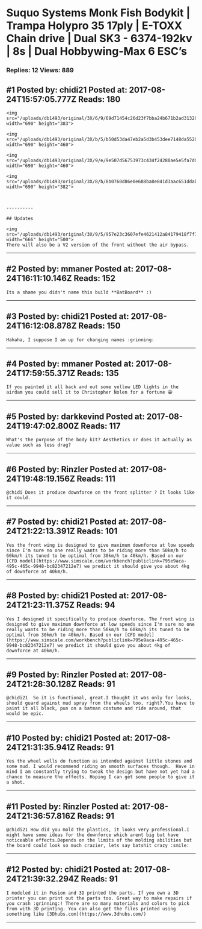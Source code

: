 # Suquo Systems Monk Fish Bodykit &#124; Trampa Holypro 35 17ply &#124; E-TOXX Chain drive &#124; Dual SK3 - 6374-192kv &#124; 8s &#124; Dual Hobbywing-Max 6 ESC&rsquo;s

### Replies: 12 Views: 889

## \#1 Posted by: chidi21 Posted at: 2017-08-24T15:57:05.777Z Reads: 180

```
<img src="/uploads/db1493/original/3X/6/9/69d71454c26d23f7bba24b671b2ad313204c30d6.jpg" width="690" height="383">

<img src="/uploads/db1493/original/3X/b/5/b50d53da47eb2a5d3b453dee7148da55200800c3.jpg" width="690" height="460">

<img src="/uploads/db1493/original/3X/9/e/9e507d56753973c434f24280ae5e5fa7d0f16326.jpg" width="690" height="460">

<img src="/uploads/db1493/original/3X/8/b/8b0760d86e0e688ba8e841d3aac651ddab0360fd.jpg" width="690" height="382">



----------

## Updates

<img src="/uploads/db1493/original/3X/9/5/957e23c3607efe4621412a84179418f7f7d695f0.jpg" width="666" height="500">
There will also be a V2 version of the front without the air bypass.
```

---
## \#2 Posted by: mmaner Posted at: 2017-08-24T16:11:10.146Z Reads: 152

```
Its a shame you didn't name this build **BatBoard** :)
```

---
## \#3 Posted by: chidi21 Posted at: 2017-08-24T16:12:08.878Z Reads: 150

```
Hahaha, I suppose I am up for changing names :grinning:
```

---
## \#4 Posted by: mmaner Posted at: 2017-08-24T17:59:55.371Z Reads: 135

```
If you painted it all back and out some yellow LED lights in the airdam you could sell it to Christopher Nolen for a fortune 😀
```

---
## \#5 Posted by: darkkevind Posted at: 2017-08-24T19:47:02.800Z Reads: 117

```
What's the purpose of the body kit? Aesthetics or does it actually as value such as less drag?
```

---
## \#6 Posted by: Rinzler Posted at: 2017-08-24T19:48:19.156Z Reads: 111

```
@chidi Does it produce downforce on the front splitter ? It looks like it could.
```

---
## \#7 Posted by: chidi21 Posted at: 2017-08-24T21:22:13.391Z Reads: 101

```
Yes the front wing is designed to give maximum downforce at low speeds since I'm sure no one really wants to be riding more than 50km/h to 60km/h its tuned to be optimal from 30km/h to 40km/h. Based on our [CFD model](https://www.simscale.com/workbench?publiclink=795e9aca-495c-465c-9948-bc82347212e7) we predict it should give you about 4kg of downforce at 40km/h.
```

---
## \#8 Posted by: chidi21 Posted at: 2017-08-24T21:23:11.375Z Reads: 94

```
Yes I designed it specifically to produce downforce. The front wing is designed to give maximum downforce at low speeds since I'm sure no one really wants to be riding more than 50km/h to 60km/h its tuned to be optimal from 30km/h to 40km/h. Based on our [CFD model](https://www.simscale.com/workbench?publiclink=795e9aca-495c-465c-9948-bc82347212e7) we predict it should give you about 4kg of downforce at 40km/h.
```

---
## \#9 Posted by: Rinzler Posted at: 2017-08-24T21:28:30.128Z Reads: 91

```
@chidi21  So it is functional, great.I thought it was only for looks, should guard against mud spray from the wheels too, right?.You have to paint it all black, pun on a batman costume and ride around, that would be epic.
```

---
## \#10 Posted by: chidi21 Posted at: 2017-08-24T21:31:35.941Z Reads: 91

```
Yes the wheel wells do function as intended against little stones and some mud. I would recommend riding on smooth surfaces though.  Have in mind I am constantly trying to tweak the design but have not yet had a chance to measure the effects. Hoping I can get some people to give it a shot.
```

---
## \#11 Posted by: Rinzler Posted at: 2017-08-24T21:36:57.816Z Reads: 91

```
@chidi21 How did you mold the plastics, it looks very professional.I might have some ideas for the downforce which arent big but have noticeable effects.Depends on the limits of the molding abilities but the board could look so much crazier, lets say batshit crazy :smile:
```

---
## \#12 Posted by: chidi21 Posted at: 2017-08-24T21:39:32.294Z Reads: 91

```
I modeled it in Fusion and 3D printed the parts. If you own a 3D printer you can print out the parts too. Great way to make repairs if you crash :grinning:! There are so many materials and colors to pick from with 3D printing. You can also get the files printed using something like [3Dhubs.com](https://www.3dhubs.com/)
```

---
